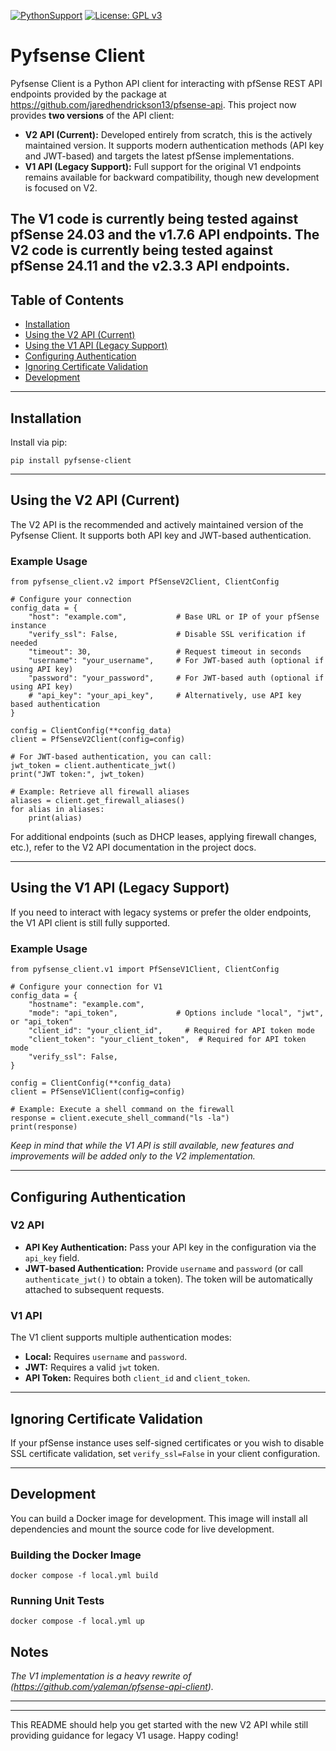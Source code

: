 [![PythonSupport][1]][1l] [![License: GPL v3][2]][2l]

# Pyfsense Client

Pyfsense Client is a Python API client for interacting with pfSense REST API endpoints provided by the package
at https://github.com/jaredhendrickson13/pfsense-api. This project now provides **two versions** of the API client:

- **V2 API (Current):** Developed entirely from scratch, this is the actively maintained version. It supports modern authentication methods (API key and JWT-based) and targets the latest pfSense implementations.
- **V1 API (Legacy Support):** Full support for the original V1 endpoints remains available for backward compatibility, though new development is focused on V2.

The V1 code is currently being tested against pfSense 24.03 and the v1.7.6 API endpoints.
The V2 code is currently being tested against pfSense 24.11 and the v2.3.3 API endpoints.
---

## Table of Contents

- [Installation](#installation)
- [Using the V2 API (Current)](#using-the-v2-api-current)
- [Using the V1 API (Legacy Support)](#using-the-v1-api-legacy-support)
- [Configuring Authentication](#configuring-authentication)
- [Ignoring Certificate Validation](#ignoring-certificate-validation)
- [Development](#development)

---

## Installation

Install via pip:

    pip install pyfsense-client

---

## Using the V2 API (Current)

The V2 API is the recommended and actively maintained version of the Pyfsense Client. It supports both API key and JWT-based authentication.

### Example Usage

    from pyfsense_client.v2 import PfSenseV2Client, ClientConfig

    # Configure your connection
    config_data = {
        "host": "example.com",           # Base URL or IP of your pfSense instance
        "verify_ssl": False,             # Disable SSL verification if needed
        "timeout": 30,                   # Request timeout in seconds
        "username": "your_username",     # For JWT-based auth (optional if using API key)
        "password": "your_password",     # For JWT-based auth (optional if using API key)
        # "api_key": "your_api_key",     # Alternatively, use API key based authentication
    }

    config = ClientConfig(**config_data)
    client = PfSenseV2Client(config=config)

    # For JWT-based authentication, you can call:
    jwt_token = client.authenticate_jwt()
    print("JWT token:", jwt_token)

    # Example: Retrieve all firewall aliases
    aliases = client.get_firewall_aliases()
    for alias in aliases:
        print(alias)

For additional endpoints (such as DHCP leases, applying firewall changes, etc.), refer to the V2 API documentation in the project docs.

---

## Using the V1 API (Legacy Support)

If you need to interact with legacy systems or prefer the older endpoints, the V1 API client is still fully supported.

### Example Usage

    from pyfsense_client.v1 import PfSenseV1Client, ClientConfig

    # Configure your connection for V1
    config_data = {
        "hostname": "example.com",
        "mode": "api_token",             # Options include "local", "jwt", or "api_token"
        "client_id": "your_client_id",     # Required for API token mode
        "client_token": "your_client_token",  # Required for API token mode
        "verify_ssl": False,
    }

    config = ClientConfig(**config_data)
    client = PfSenseV1Client(config=config)

    # Example: Execute a shell command on the firewall
    response = client.execute_shell_command("ls -la")
    print(response)

*Keep in mind that while the V1 API is still available, new features and improvements will be added only to the V2 implementation.*

---

## Configuring Authentication

### V2 API

- **API Key Authentication:** Pass your API key in the configuration via the `api_key` field.
- **JWT-based Authentication:** Provide `username` and `password` (or call `authenticate_jwt()` to obtain a token). The token will be automatically attached to subsequent requests.

### V1 API

The V1 client supports multiple authentication modes:
- **Local:** Requires `username` and `password`.
- **JWT:** Requires a valid `jwt` token.
- **API Token:** Requires both `client_id` and `client_token`.

---

## Ignoring Certificate Validation

If your pfSense instance uses self-signed certificates or you wish to disable SSL certificate validation, set `verify_ssl=False` in your client configuration.

---

## Development

You can build a Docker image for development. This image will install all dependencies and mount the source code for live development.

### Building the Docker Image

    docker compose -f local.yml build

### Running Unit Tests

    docker compose -f local.yml up


## Notes

*The V1 implementation is a heavy rewrite of (https://github.com/yaleman/pfsense-api-client).*

---

[1]: https://img.shields.io/badge/python-3.11+-blue.svg
[1l]: https://github.com/devinbarry/pyfsense-client
[2]: https://img.shields.io/badge/License-GPLv3-blue.svg
[2l]: https://www.gnu.org/licenses/gpl-3.0

---

This README should help you get started with the new V2 API while still providing guidance for legacy V1 usage. Happy coding!
